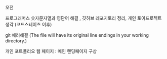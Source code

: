 오전

프로그래머스 숫자문자열과 영단어 해결 , 깃허브 레포지토리 정리, 개인 토이프로젝트 생각 (코드스테이츠 이후)

git 에러해결 (The file will have its original line endings in your working directory.) 

개인 포트폴리오 웹 페이지 : 메인 랜딩페이지 구상
